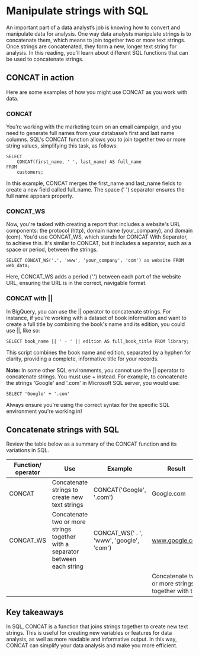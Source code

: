# Manipulate strings with SQL

An important part of a data analyst’s job is knowing how to convert and manipulate data for analysis. One way data analysts manipulate strings is to concatenate them, which means to join together two or more text strings. Once strings are concatenated, they form a new, longer text string for analysis. In this reading, you'll learn about different SQL functions that can be used to concatenate strings.

## CONCAT in action

Here are some examples of how you might use CONCAT as you work with data.

### CONCAT

You’re working with the marketing team on an email campaign, and you need to generate full names from your database’s first and last name columns. SQL's CONCAT function allows you to join together two or more string values, simplifying this task, as follows:

```
SELECT
	CONCAT(first_name, ' ', last_name) AS full_name 
FROM  
	customers;
```

In this example, CONCAT merges the first_name and last_name fields to create a new field called full_name. The space (' ') separator ensures the full name appears properly.

### CONCAT_WS

Now, you're tasked with creating a report that includes a website's URL components: the protocol (http), domain name (your_company), and domain (com). You'd use CONCAT_WS, which stands for CONCAT With Separator, to achieve this. It's similar to CONCAT, but it includes a separator, such as a space or period, between the strings.

```
SELECT CONCAT_WS('.', 'www', 'your_company', 'com') as website FROM web_data;
```

Here, CONCAT_WS adds a period ('.') between each part of the website URL, ensuring the URL is in the correct, navigable format.

### CONCAT with ||

In BigQuery, you can use the || operator to concatenate strings. For instance, if you're working with a dataset of book information and want to create a full title by combining the book's name and its edition, you could use ||, like so:

```
SELECT book_name || ' - ' || edition AS full_book_title FROM library;
```

This script combines the book name and edition, separated by a hyphen for clarity, providing a complete, informative title for your records.

**Note:** In some other SQL environments, you cannot use the || operator to concatenate strings. You must use + instead. For example, to concatenate the strings 'Google' and '.com' in Microsoft SQL server, you would use:

```
SELECT 'Google' + '.com'
```

Always ensure you're using the correct syntax for the specific SQL environment you're working in!

## Concatenate strings with SQL

Review the table below as a summary of the CONCAT function and its variations in SQL.

| **Function/ operator** | **Use**                                                                 | **Example**                        | **Result**                                  |
| ---------------------------- | ----------------------------------------------------------------------------- | ---------------------------------------- | ------------------------------------------------- |
| CONCAT                       | Concatenate strings to create new text strings                                | CONCAT('Google', '.com')                 | Google.com                                        |
| CONCAT_WS                    | Concatenate two or more strings together with a separator between each string | CONCAT_WS(' . ', 'www', 'google', 'com') | www.google.com                                    |
|                              |                                                                               |                                          | Concatenate two or more strings together with the |

## Key takeaways

In SQL, CONCAT is a function that joins strings together to create new text strings. This is useful for creating new variables or features for data analysis, as well as more readable and informative output. In this way, CONCAT can simplify your data analysis and make you more efficient.
